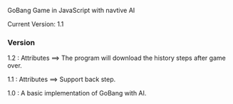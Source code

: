 GoBang Game in JavaScript with navtive AI

Current Version: 1.1

### Version

1.2 : Attributes ==> The program will download the history steps after game over.

1.1 : Attributes ==> Support back step.

1.0 : A basic implementation of GoBang with AI.
